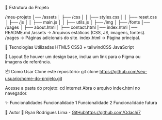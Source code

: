📁 Estrutura do Projeto

/meu-projeto
│── /assets
│   ├── /css
│   │   ├── styles.css
│   │   ├── reset.css
│   ├── /js
│   │   ├── main.js
│   │   ├── utils.js
│   ├── /img
│   ├── /fonts
│── /pages
│   ├── about.html
│   ├── contact.html
│── index.html
│── README.md
/assets → Arquivos estáticos (CSS, JS, imagens, fontes).
/pages → Páginas adicionais do site.
index.html → Página principal.



🚀 Tecnologias Utilizadas
HTML5
CSS3 + tailwindCSS
JavaScript



🎨 Layout
Se houver um design base, inclua um link para o Figma ou imagens de referência.



📦 Como Usar
Clone este repositório:
git clone https://github.com/seu-usuario/nome-do-projeto.git

Acesse a pasta do projeto:
cd internet
Abra o arquivo index.html no navegador.


✨ Funcionalidades
 Funcionalidade 1
 Funcionalidade 2
 Funcionalidade futura


📝 Autor
📌 Ryan Rodrigues Lima - [GitHubhttps://github.com/Odachi7](https://github.com/Odachi7)